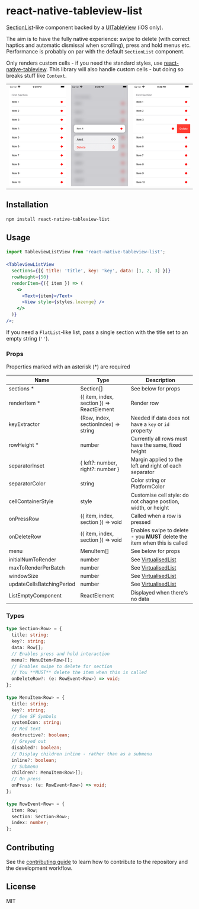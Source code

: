 # react-native-tableview-list

[SectionList](https://reactnative.dev/docs/sectionlist)-like component backed by a [UITableView](https://developer.apple.com/documentation/uikit/uitableview) (iOS only).

The aim is to have the fully native experience: swipe to delete (with correct haptics and automatic dismissal when scrolling), press and hold menus etc. Performance is probably on par with the default `SectionList` component.

Only renders custom cells - if you need the standard styles, use [react-native-tableview](https://github.com/aksonov/react-native-tableview). This library will also handle custom cells - but doing so breaks stuff like `Context`.

|                                                                                                             |                                                                                                             |                                                                                                             |
| ----------------------------------------------------------------------------------------------------------- | ----------------------------------------------------------------------------------------------------------- | ----------------------------------------------------------------------------------------------------------- |
| ![Screenshot 1](https://github.com/jacobp100/react-native-tableview-list/blob/master/assets/1.png?raw=true) | ![Screenshot 2](https://github.com/jacobp100/react-native-tableview-list/blob/master/assets/2.png?raw=true) | ![Screenshot 3](https://github.com/jacobp100/react-native-tableview-list/blob/master/assets/3.png?raw=true) |

## Installation

```sh
npm install react-native-tableview-list
```

## Usage

```jsx
import TableviewListView from 'react-native-tableview-list';

<TableviewListView
  sections={[{ title: 'title', key: 'key', data: [1, 2, 3] }]}
  rowHeight={50}
  renderItem={({ item }) => (
    <>
      <Text>{item}</Text>
      <View style={styles.lozenge} />
    </>
  )}
/>;
```

If you need a `FlatList`-like list, pass a single section with the title set to an empty string (`''`).

### Props

Properties marked with an asterisk (\*) are required

| Name                      | Type                                       | Description                                                                |
| ------------------------- | ------------------------------------------ | -------------------------------------------------------------------------- |
| sections \*               | Section[]                                  | See below for props                                                        |
| renderItem \*             | ({ item, index, section }) => ReactElement | Render row                                                                 |
| keyExtractor              | (Row, index, sectionIndex) => string       | Needed if data does not have a `key` or `id` property                      |
| rowHeight \*              | number                                     | Currently all rows must have the same, fixed height                        |
| separatorInset            | { left?: number, right?: number }          | Margin applied to the left and right of each separator                     |
| separatorColor            | string                                     | Color string or PlatformColor                                              |
| cellContainerStyle        | style                                      | Customise cell style: do not chagne postion, width, or height              |
| onPressRow                | ({ item, index, section }) => void         | Called when a row is pressed                                               |
| onDeleteRow               | ({ item, index, section }) => void         | Enables swipe to delete - you **MUST** delete the item when this is called |
| menu                      | MenuItem[]                                 | See below for props                                                        |
| initialNumToRender        | number                                     | See [VirtualisedList](https://reactnative.dev/docs/virtualizedlist)        |
| maxToRenderPerBatch       | number                                     | See [VirtualisedList](https://reactnative.dev/docs/virtualizedlist)        |
| windowSize                | number                                     | See [VirtualisedList](https://reactnative.dev/docs/virtualizedlist)        |
| updateCellsBatchingPeriod | number                                     | See [VirtualisedList](https://reactnative.dev/docs/virtualizedlist)        |
| ListEmptyComponent        | ReactElement                               | Displayed when there's no data                                             |

### Types

```ts
type Section<Row> = {
  title: string;
  key?: string;
  data: Row[];
  // Enables press and hold interaction
  menu?: MenuItem<Row>[];
  // Enables swipe to delete for section
  // You **MUST** delete the item when this is called
  onDeleteRow?: (e: RowEvent<Row>) => void;
};

type MenuItem<Row> = {
  title: string;
  key?: string;
  // See SF Symbols
  systemIcon: string;
  // Red text
  destructive?: boolean;
  // Greyed out
  disabled?: boolean;
  // Display children inline - rather than as a submenu
  inline?: boolean;
  // Submenu
  children?: MenuItem<Row>[];
  // On press
  onPress: (e: RowEvent<Row>) => void;
};

type RowEvent<Row> = {
  item: Row;
  section: Section<Row>;
  index: number;
};
```

## Contributing

See the [contributing guide](CONTRIBUTING.md) to learn how to contribute to the repository and the development workflow.

## License

MIT
